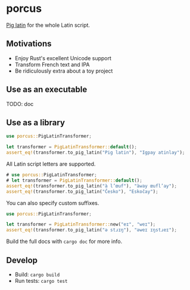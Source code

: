 # porcus

[Pig latin](https://en.wikipedia.org/wiki/Pig_Latin) for the whole Latin script.

## Motivations

- Enjoy Rust's excellent Unicode support
- Transform French text and IPA
- Be ridiculously extra about a toy project

## Use as an executable

TODO: doc

## Use as a library

```rust
use porcus::PigLatinTransformer;

let transformer = PigLatinTransformer::default();
assert_eq!(transformer.to_pig_latin("Pig latin"), "Igpay atinlay");
```

All Latin script letters are supported.

```rust
# use porcus::PigLatinTransformer;
# let transformer = PigLatinTransformer::default();
assert_eq!(transformer.to_pig_latin("à l’œuf"), "àway œufl’ay");
assert_eq!(transformer.to_pig_latin("Česko"), "Eskočay");
```

You can also specify custom suffixes.

```rust
use porcus::PigLatinTransformer;

let transformer = PigLatinTransformer::new("eɪ", "weɪ");
assert_eq!(transformer.to_pig_latin("ə stɹɪŋ"), "əweɪ ɪŋstɹeɪ");
```

Build the full docs with `cargo doc` for more info.

## Develop

* Build: `cargo build`
* Run tests: `cargo test`
